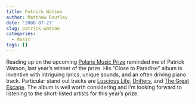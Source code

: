 ```yaml
---
title: Patrick Watson
author: Matthew Routley
date: '2008-07-27'
slug: patrick-watson
categories:
  - music
tags: []
---
```


<p>Reading up on the upcoming <a href="http://www.polarismusicprize.ca/">Polaris Music Prize</a> reminded me of Patrick Watson, last year&#8217;s winner of the prize. His &#8220;Close to Paradise&#8221; album is inventive with intriguing lyrics, unique sounds, and an often driving piano track. Particular stand out tracks are <a href="http://phobos.apple.com/WebObjects/MZStore.woa/wa/viewAlbum?i=187018157&amp;id=187017583&amp;s=143455">Luscious Life</a>, <a href="http://phobos.apple.com/WebObjects/MZStore.woa/wa/viewAlbum?i=187018250&amp;id=187017583&amp;s=143455">Drifters</a>, and <a href="http://phobos.apple.com/WebObjects/MZStore.woa/wa/viewAlbum?i=187018471&amp;id=187017583&amp;s=143455">The Great Escape</a>. The album is well worth considering and I&#8217;m looking forward to listening to the short-listed artists for this year&#8217;s prize.</p>